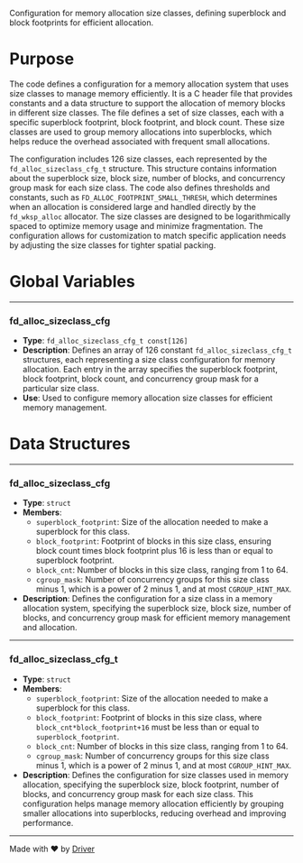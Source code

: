 <!--------------------------------------------------------------------------------->
<!-- IMPORTANT: This file is auto-generated by Driver (https://driver.ai). -------->
<!-- Manual edits may be overwritten on future commits. --------------------------->
<!--------------------------------------------------------------------------------->

Configuration for memory allocation size classes, defining superblock and block footprints for efficient allocation.

# Purpose
The code defines a configuration for a memory allocation system that uses size classes to manage memory efficiently. It is a C header file that provides constants and a data structure to support the allocation of memory blocks in different size classes. The file defines a set of size classes, each with a specific superblock footprint, block footprint, and block count. These size classes are used to group memory allocations into superblocks, which helps reduce the overhead associated with frequent small allocations.

The configuration includes 126 size classes, each represented by the `fd_alloc_sizeclass_cfg_t` structure. This structure contains information about the superblock size, block size, number of blocks, and concurrency group mask for each size class. The code also defines thresholds and constants, such as `FD_ALLOC_FOOTPRINT_SMALL_THRESH`, which determines when an allocation is considered large and handled directly by the `fd_wksp_alloc` allocator. The size classes are designed to be logarithmically spaced to optimize memory usage and minimize fragmentation. The configuration allows for customization to match specific application needs by adjusting the size classes for tighter spatial packing.
# Global Variables

---
### fd\_alloc\_sizeclass\_cfg
- **Type**: ``fd_alloc_sizeclass_cfg_t const[126]``
- **Description**: Defines an array of 126 constant `fd_alloc_sizeclass_cfg_t` structures, each representing a size class configuration for memory allocation. Each entry in the array specifies the superblock footprint, block footprint, block count, and concurrency group mask for a particular size class.
- **Use**: Used to configure memory allocation size classes for efficient memory management.


# Data Structures

---
### fd\_alloc\_sizeclass\_cfg
- **Type**: ``struct``
- **Members**:
    - `superblock_footprint`: Size of the allocation needed to make a superblock for this class.
    - `block_footprint`: Footprint of blocks in this size class, ensuring block count times block footprint plus 16 is less than or equal to superblock footprint.
    - `block_cnt`: Number of blocks in this size class, ranging from 1 to 64.
    - `cgroup_mask`: Number of concurrency groups for this size class minus 1, which is a power of 2 minus 1, and at most `CGROUP_HINT_MAX`.
- **Description**: Defines the configuration for a size class in a memory allocation system, specifying the superblock size, block size, number of blocks, and concurrency group mask for efficient memory management and allocation.


---
### fd\_alloc\_sizeclass\_cfg\_t
- **Type**: ``struct``
- **Members**:
    - `superblock_footprint`: Size of the allocation needed to make a superblock for this class.
    - `block_footprint`: Footprint of blocks in this size class, where `block_cnt*block_footprint+16` must be less than or equal to `superblock_footprint`.
    - `block_cnt`: Number of blocks in this size class, ranging from 1 to 64.
    - `cgroup_mask`: Number of concurrency groups for this size class minus 1, which is a power of 2 minus 1, and at most `CGROUP_HINT_MAX`.
- **Description**: Defines the configuration for size classes used in memory allocation, specifying the superblock size, block footprint, number of blocks, and concurrency group mask for each size class. This configuration helps manage memory allocation efficiently by grouping smaller allocations into superblocks, reducing overhead and improving performance.



---
Made with ❤️ by [Driver](https://www.driver.ai/)